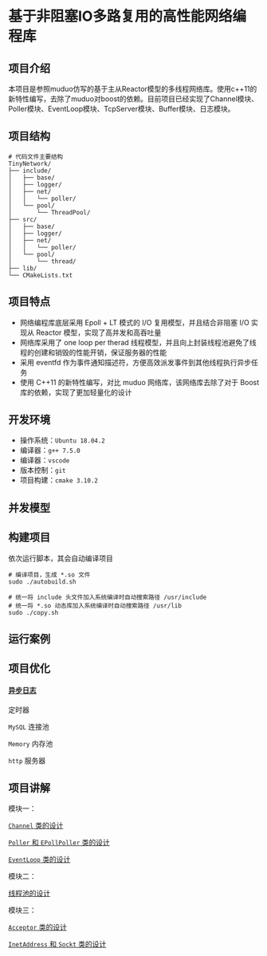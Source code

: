 # 基于非阻塞IO多路复用的高性能网络编程库

## 项目介绍

本项目是参照muduo仿写的基于主从Reactor模型的多线程网络库。使用c++11的新特性编写，去除了muduo对boost的依赖。目前项目已经实现了Channel模块、Poller模块、EventLoop模块、TcpServer模块、Buffer模块、日志模块。

## 项目结构

```shell
# 代码文件主要结构
TinyNetwork/
├── include/
│   ├── base/
│   ├── logger/
│   ├── net/
│   │   └── poller/
│   └── pool/
│       └── ThreadPool/
├── src/
│   ├── base/
│   ├── logger/
│   ├── net/
│   │   └── poller/
│   └── pool/
│       └── thread/
├── lib/
└── CMakeLists.txt
```

## 项目特点

- 网络编程库底层采用 Epoll + LT 模式的 I/O 复用模型，并且结合非阻塞 I/O 实现从 Reactor 模型，实现了高并发和高吞吐量
- 网络库采用了 one loop per therad 线程模型，并且向上封装线程池避免了线程的创建和销毁的性能开销，保证服务器的性能
- 采用 eventfd 作为事件通知描述符，方便高效派发事件到其他线程执行异步任务
- 使用 C++11 的新特性编写，对比 muduo 网络库，该网络库去除了对于 Boost 库的依赖，实现了更加轻量化的设计

## 开发环境

- 操作系统：`Ubuntu 18.04.2`
- 编译器：`g++ 7.5.0`
- 编译器：`vscode`
- 版本控制：`git`
- 项目构建：`cmake 3.10.2 `

## 并发模型



## 构建项目

依次运行脚本，其会自动编译项目

```shell
# 编译项目，生成 *.so 文件
sudo ./autobuild.sh

# 统一将 include 头文件加入系统编译时自动搜索路径 /usr/include
# 统一将 *.so 动态库加入系统编译时自动搜索路径 /usr/lib
sudo ./copy.sh
```

## 运行案例



## 项目优化

#### [异步日志](https://github.com/Make-Hua/TinyNetwork/blob/master/explain/%E5%BC%82%E6%AD%A5%E6%97%A5%E5%BF%97%E8%AE%BE%E8%AE%A1%E8%AE%B2%E8%A7%A3.md)

定时器

`MySQL` 连接池

`Memory` 内存池

`http` 服务器

## 项目讲解

模块一：

[`Channel` 类的设计](https://github.com/Make-Hua/TinyNetwork/blob/master/explain/Channel%E7%B1%BB%E7%9A%84%E8%AE%BE%E8%AE%A1.md)

[`Poller` 和 `EPollPoller` 类的设计](https://github.com/Make-Hua/TinyNetwork/blob/master/explain/Poller_%E7%B1%BB%E5%92%8C_EPollPoller_%E7%B1%BB%E7%9A%84%E8%AE%BE%E8%AE%A1.md)

[`EventLoop` 类的设计](https://github.com/Make-Hua/Tiny-Network/blob/master/explain/EventLoop%E7%B1%BB%E7%9A%84%E8%AE%BE%E8%AE%A1.md)

模块二：

[线程池的设计](https://github.com/Make-Hua/TinyNetwork/blob/master/explain/%E7%BA%BF%E7%A8%8B%E6%B1%A0%E8%AE%BE%E8%AE%A1%E8%AE%B2%E8%A7%A3.md)

模块三：

[`Acceptor` 类的设计](https://github.com/Make-Hua/Tiny-Network/blob/master/explain/Acceptor_%E7%B1%BB%E7%9A%84%E8%AE%BE%E8%AE%A1.md)

[`InetAddress` 和 `Sockt` 类的设计](https://github.com/Make-Hua/Tiny-Network/blob/master/explain/InetAddress%E7%B1%BB%E5%92%8CSockt%E7%B1%BB%E7%9A%84%E8%AE%BE%E8%AE%A1.md)